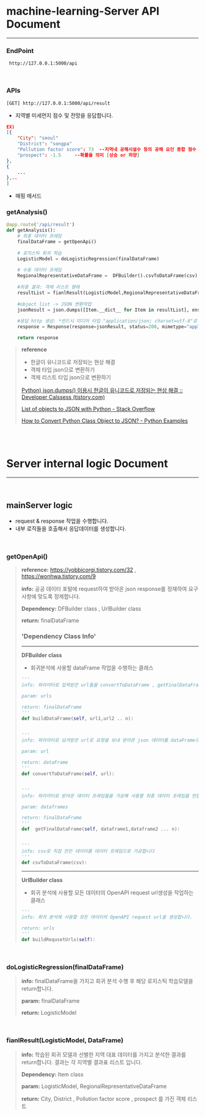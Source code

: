 # machine-learning-Server API Document

---

###  EndPoint

~~~
 http://127.0.0.1:5000/api
~~~

<br>

### APIs

~~~
[GET] http://127.0.0.1:5000/api/result
~~~

+ 지역별 미세먼지 점수 및 전망을 응답합니다.

~~~JSON
EX)
[{	
    "City": "seoul"
    "District": "songpa"
    "Pollution factor score": 73  --지역내 공해시설수 등의 공해 요인 종합 점수 100점 만점
    "prospect": -1.5     --확률을 의미 [상승 or 하양]
},
{
    ...
},..
]
~~~

+ 매핑 메서드

### **getAnalysis()**

~~~python
@app.route('/api/result')
def getAnalysis():
	# 최종 데이터 프레임
    finalDataFrame = getOpenApi()
	
    # 로지스틱 회귀 학습
    LogisticModel = doLogisticRegression(finalDataFrame)
    
    # 수동 데이터 프레임
    RegionalRepresentativeDataFrame =  DFBuilder().csvToDataFrame(csv)
    
    #최종 결과: 객체 리스트 형태
    resultList = fianlResult(LogisticModel,RegionalRepresentativeDataFrame)
    
    #object list -> JSON 변환작업
    jsonResult = json.dumps([Item.__dict__ for Item in resultList], ensure_ascii=False)
	
    #응답 http 생성: *반드시 미디어 타입 "application/json; charset=utf-8"로 할것 안그러면 text/html로 전달됨
    response = Response(response=jsonResult, status=200, mimetype="application/json; charset=utf-8")

    return response
~~~

> **reference**
>
> + 한글이 유니코드로 저장되는 현상 해결
> + 객체 타입 json으로 변환하기
> + 객체 리스트 타입 json으로 변환하기
>
> [Python) json.dumps() 이용시 한글이 유니코드로 저장되는 현상 해결 :: Developer Calssess (tistory.com)](https://calssess.tistory.com/98)
>
> [List of objects to JSON with Python - Stack Overflow](https://stackoverflow.com/questions/26033239/list-of-objects-to-json-with-python)
>
> [How to Convert Python Class Object to JSON? - Python Examples](https://pythonexamples.org/convert-python-class-object-to-json/)

<br>

<br>

# Server internal logic Document

---

<br>

## mainServer logic 

+ request & response 작업을 수행합니다.
+ 내부 로직들을 호출해서 응답데이터를 생성합니다.

<br>

### **getOpenApi()**

> **reference:** https://yobbicorgi.tistory.com/32 , https://wonhwa.tistory.com/9   
>
> 
>
> **info:** 공공 데이터 포털에 request하여 받아온 json response를 정재하여 요구사항에 맞도록 정제합니다.
>
> 
>
> **Dependency:** DFBuilder class , UrlBuilder class
>
> 
>
> **return:** finalDataFrame
>
> 
>
> ### 'Dependency Class Info'
>
> ---
>
> **DFBuilder class** 
>
> + 회귀분석에 사용할 dataFrame 작업을 수행하는 클래스
>
> ~~~python
> '''
> info: 파라미터로 입력받은 url들을 convertToDataFrame , getFinalDataFrame 를 사용하여 변환 및 정제하여 최종 데이터 프레임을 반환합니다.
> 
> param: urls
> 
> return: finalDataFrame
> '''
> def buildDataFrame(self, url1,url2 .. n):
> 
> 
> '''
> info: 파라미터로 넘겨받은 url로 요청을 보내 받아온 json 데이터를 dataFrame으로 변환합니다.
> 
> param: url
> 
> return: dataFrame
> '''
> def convertToDataFrame(self, url):    
> 
> 
> '''
> info: 파라미터로 받아온 데이터 프레임들을 가공해 사용할 최종 데이터 프레임을 만듭니다.
> 
> param: dataframes
> 
> return: finalDataFrame
> '''
> def  getFinalDataFrame(self, dataframe1,dataframe2 ... n):
> 
> 
> '''
> info: csv로 직접 만든 데이터를 데이터 프레임으로 가공합니다
> '''
> def csvToDataFrame(csv):
> ~~~
>
> ---
>
>  **UrlBuilder class**
>
> + 회귀 분석에 사용할 모든 데이터의 OpenAPI request url생성을 작업하는 클래스
>
> ~~~python
> '''
> info: 회귀 분석에 사용할 모든 데이터의 OpenAPI request url을 생성합니다.
> 
> return: urls
> '''
> def buildRequsetUrls(self):
> ~~~

<br>



### doLogisticRegression(finalDataFrame)

> **info:** finalDataFrame을 가지고 회귀 분석 수행 후 해당 로지스틱 학습모델을 return합니다.
>
> 
>
> **param:** finalDataFrame
>
> 
>
> **return:** LogisticModel



<br>

### **fianlResult(LogisticModel, DataFrame)**

> **info:** 학습된 회귀 모델과 선별한 지역 대표 데이터를 가지고 분석한 결과를 return합니다.
>       결과는 각 지역별 결과표 리스트 입니다.
>
> 
>
> **Dependency:** Item class
>
> 
>
> **param:** LogisticModel, RegionalRepresentativeDataFrame
>
> 
>
> **return:**  City, District , Pollution factor score , prospect 를 가진 객체 리스트



















